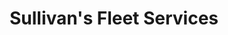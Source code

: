---
title: "Sullivan's Fleet Services"
url: /hazel-park/sullivans-fleet-services/
shop: Autowerkstatt
---